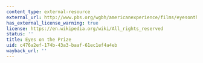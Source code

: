 ```yaml
---
content_type: external-resource
external_url: http://www.pbs.org/wgbh/americanexperience/films/eyesontheprize/
has_external_license_warning: true
license: https://en.wikipedia.org/wiki/All_rights_reserved
status: ''
title: Eyes on the Prize
uid: c476a2ef-174b-43a3-baaf-61ec1ef4a4eb
wayback_url: ''
---
```

